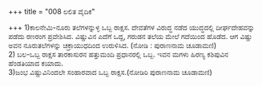 +++
title = "008 ಲಲಿತ ವೈದಿಕ"

+++
1)ಕಾಲನೇಮಿ-ನೂರು ತಲೆಗಳನ್ನುಳ್ಳ ಒಬ್ಬ ರಾಕ್ಷಸ. ದೇವತೆಗಳ ವಿರುದ್ಧ ನಡೆದ ಯುದ್ಧದಲ್ಲಿ ದೀರ್ಘದೇಹವನ್ನು ಪಡೆದು ರಣರಂಗ ಪ್ರವೇಶಿಸಿದ. ವಿಷ್ಣುವಿನ ಎದೆಗೆ ಒದ್ದ, ಗರುಡನ ತಲೆಯ ಮೇಲೆ ಗದೆಯಿಂದ ಹೊಡೆದ. ಆಗ ವಿಷ್ಣು ಅವನ ನೂರುತಲೆಗಳನ್ನು ಚಕ್ರಾಯುಧದಿಂದ ಉರುಳಿಸಿದ. (ನೋಡಿ : ಪುರಾಣನಾಮ ಚೂಡಾಮಣಿ)  
2) ಬಲ-ಒಬ್ಬ ರಾಕ್ಷಸ ತಾರಕಾಸುರನ ಹತ್ತುಮಂದಿ ಪ್ರಧಾನರಲ್ಲಿ ಒಬ್ಬ. ಇವನ ಮಗಳು ಹಿರಣ್ಯ ಕಶಿಪುವಿನ ಹೆಂಡತಿಯಾದ ಕಯಾದು.   
3)ಜಂಭ ವಿಷ್ಣುವಿನಿಂದಲೇ ಸಂಹಾರವಾದ ಒಬ್ಬ ರಾಕ್ಷಸ.(ನೋಡಿರಿ ಪುರಾಣನಾಮ ಚೂಡಾಮಣಿ)